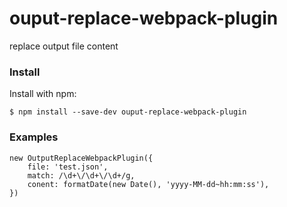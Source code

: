 # ouput-replace-webpack-plugin
replace output file content

### Install
Install with npm:

`$ npm install --save-dev ouput-replace-webpack-plugin`

### Examples

```
new OutputReplaceWebpackPlugin({
    file: 'test.json',
    match: /\d+\/\d+\/\d+/g,
    conent: formatDate(new Date(), 'yyyy-MM-dd~hh:mm:ss'),
})
```
